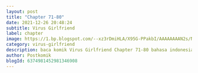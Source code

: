 ```yaml
---
layout: post 
title: "Chapter 71-80"
date: 2021-12-26 20:48:24
subtitle: Virus Girlfriend
label: chapter
image: https://1.bp.blogspot.com/--xz3rDmiHLA/X95G-PPakbI/AAAAAAAAN2s/Nj6id6FidBU6igik45EJ-Z_Q4-yqgX7FQCLcBGAsYHQ/s72-c/my-girlfriend-is-a-zombie-193x278.webp
category: virus-girlfriend
description: baca komik Virus Girlfriend Chapter 71-80 bahasa indonesia 
author: Postkomik
blogId: 6374981452981346908
---
```

